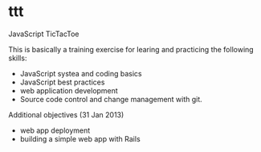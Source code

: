 ttt
===

JavaScript TicTacToe

This is basically a training exercise for learing and practicing the following skills:

* JavaScript systea and coding basics
* JavaScript best practices
* web application development
* Source code control and change management with git.

Additional objectives (31 Jan 2013)
* web app deployment
* building a simple web app with Rails
